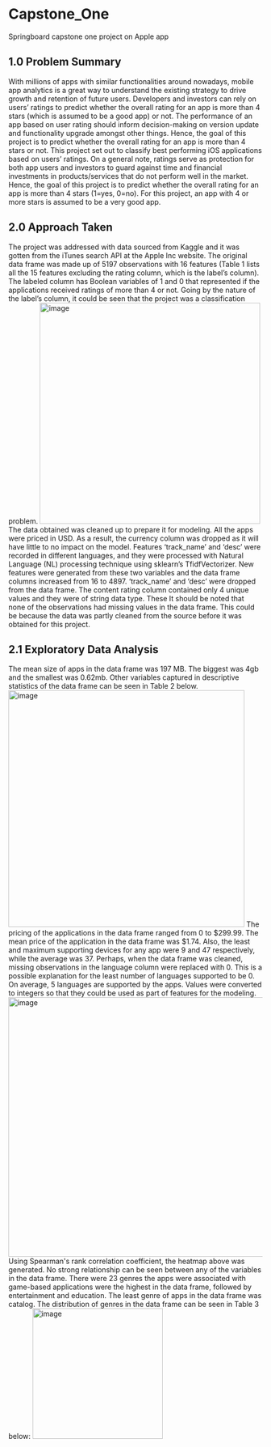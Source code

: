 # Capstone_One
Springboard capstone one project on Apple app
## 1.0 Problem Summary
With millions of apps with similar functionalities around nowadays, mobile app analytics is a great way to understand the existing strategy to drive growth and retention of future users. Developers and investors can rely on users’ ratings to predict whether the overall rating for an app is more than 4 stars (which is assumed to be a good app) or not. The performance of an app based on user rating should inform decision-making on version update and functionality upgrade amongst other things. Hence, the goal of this project is to predict whether the overall rating for an app is more than 4 stars or not. This project set out to classify best performing iOS applications based on users’ ratings. On a general note, ratings serve as protection for both app users and investors to guard against time and financial investments in products/services that do not perform well in the market. Hence, the goal of this project is to predict whether the overall rating for an app is more than 4 stars (1=yes, 0=no). For this project, an app with 4 or more stars is assumed to be a very good app.
## 2.0 Approach Taken
 The project was addressed with data sourced from Kaggle and it was gotten from the iTunes search API at the Apple Inc website. The original data frame was made up of 5197 observations with 16 features (Table 1 lists all the 15 features excluding the rating column, which is the label’s column). The labeled column has Boolean variables of 1 and 0 that represented if the applications received ratings of more than 4 or not. Going by the nature of the label’s column, it could be seen that the project was a classification problem. 
<img width="437" alt="image" src="https://user-images.githubusercontent.com/61480297/117221682-a9420600-adbe-11eb-9efe-934ebe2983fb.png">
The data obtained was cleaned up to prepare it for modeling. All the apps were priced in USD. As a result, the currency column was dropped as it will have little to no impact on the model. Features ‘track_name’ and ‘desc’ were recorded in different languages, and they were processed with Natural Language (NL) processing technique using sklearn’s TfidfVectorizer. New features were generated from these two variables and the data frame columns increased from 16 to 4897. ‘track_name’ and ‘desc’ were dropped from the data frame. 
The content rating column contained only 4 unique values and they were of string data type. These
It should be noted that none of the observations had missing values in the data frame. This could be because the data was partly cleaned from the source before it was obtained for this project.
## 2.1 Exploratory Data Analysis
The mean size of apps in the data frame was 197 MB. The biggest was 4gb and the smallest was 0.62mb. Other variables captured in descriptive statistics of the data frame can be seen in Table 2 below.
<img width="468" alt="image" src="https://user-images.githubusercontent.com/61480297/117222009-5157cf00-adbf-11eb-8d53-e76e2dd040b9.png">
The pricing of the applications in the data frame ranged from 0 to $299.99. The mean price of the application in the data frame was $1.74. Also, the least and maximum supporting devices for any app were 9 and 47 respectively, while the average was 37. Perhaps, when the data frame was cleaned, missing observations in the language column were replaced with 0. This is a possible explanation for the least number of languages supported to be 0. On average, 5 languages are supported by the apps. Values were converted to integers so that they could be used as part of features for the modeling.
<img width="513" alt="image" src="https://user-images.githubusercontent.com/61480297/117222036-63d20880-adbf-11eb-901f-c4b92a7b8c84.png">
Using Spearman's rank correlation coefficient, the heatmap above was generated. No strong relationship can be seen between any of the variables in the data frame. 
There were 23 genres the apps were associated with game-based applications were the highest in the data frame, followed by entertainment and education. The least genre of apps in the data frame was catalog. The distribution of genres in the data frame can be seen in Table 3 below:
<img width="258" alt="image" src="https://user-images.githubusercontent.com/61480297/117222161-ab589480-adbf-11eb-835e-82fbd3a1f1ad.png">
